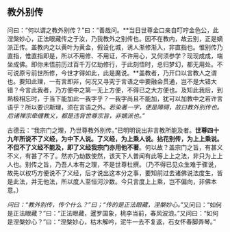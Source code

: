 ## 教外别传

问曰：“何以谓之教外别传？”曰：“善哉问。**当日世尊金口亲自叮咛金色公，此涅槃妙心，正法眼藏传之于汝，乃我教外之别传也。因不在教内，故云别，正是嫡派正传。盖教内之以黄叶为黄金，假设化城，诱人渐修渐入，非直指也。惟别传乃直指，惟直指即是，所以不用修、不用证，不许用心，又何须参学？现现成成，端坐成佛。即你未悟前历过百千万亿劫修行，于此刻悟时，总归梦幻，都无用处。不可说原亏前世所修，今世才得如此，此是魔说。**盖教者，乃开口以言教人之谓也。要知此理，一有言即非，何况又寻究于言语之中要融会贯通，岂不是大错大错？今言此我者，乃方便中之第一无上方便，不得已之大方便也。及知此我后，到熟极相忘时，于当下能加此一我字乎？一我字尚且不能加，犹可以加教中之若许言语乎？所以要识斯理，须在言语之外。*若染著一字，便是障碍，故曰教外别传也。后诸禅宗牵缠教义，都是违背世尊宗旨，非嫡派也。”*

古德云：“我宗门之理，乃世尊教外别传。”已明明说出非言教所能及者。**世尊四十九年所说不了义经，为中下人说。了义经，为上乘人说。拈花别传，为上上乘说。不但不了义经不能及，即了义经我宗门亦用他不著**。何以故？盖宗门之旨，有甚义不义，有甚了不了。然亦乃劫数使然，该天下人普闻有此等上上之法，非只为上上人也。别传之旨，乃吾人本有之理，不是世尊杜撰。（乃不得已见众生难于骤说，故先以权巧方便说不了义经，后才说出这本分之事，要知前过去诸佛说法度生，皆是此法，并无他法，所以度人至恒河沙数。今只言度上上乘，岂不偏向，非佛本意。）

*问曰：“教外别传，传个什么？”曰；“传的是正法眼藏，涅槃妙心。*”又问曰：“如何是正法眼藏？”曰：“正法眼藏，暹罗国象，桃李当前，春风波浪。”又问曰：“如何是涅槃妙心？”曰：“涅槃妙心，枯木解吟，泥牛一去不复返，石女怀春脚弄琴。”

